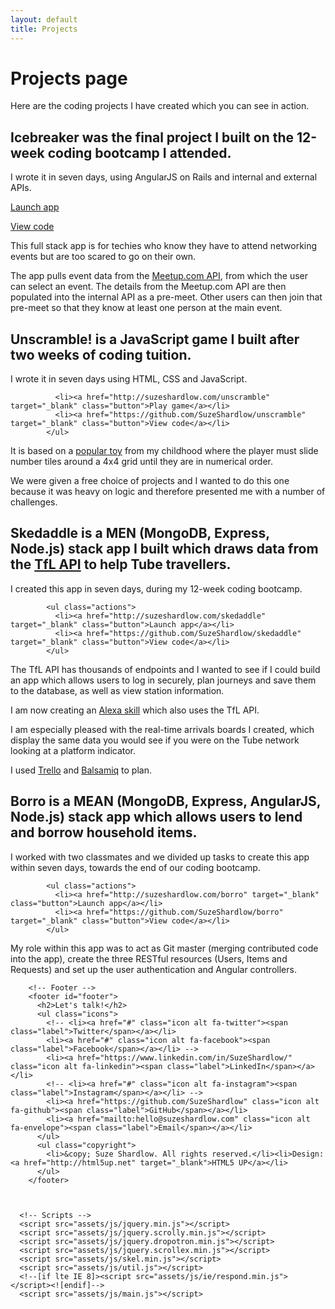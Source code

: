 ```yaml
---
layout: default
title: Projects
---
```

# Projects page

Here are the coding projects I have created which you can see in action.

<!--
Landed by HTML5 UP
html5up.net | @ajlkn
Free for personal and commercial use under the CCA 3.0 license (html5up.net/license)
-->


## Icebreaker was the final project I built on the 12-week coding bootcamp I attended.

I wrote it in seven days, using AngularJS on Rails and internal and external APIs.


<a href="http://suzeshardlow.com/icebreaker" target="_blank" class="button">Launch app</a>

<a href="https://github.com/SuzeShardlow/icebreaker_backend" target="_blank" class="button">View code</a>

This full stack app is for techies who know they have to attend networking events but are too scared to go on their own.</p>

The app pulls event data from the <a href="https://www.meetup.com/meetup_api" target="_blank">Meetup.com API</a>, from which the user can select an event.  The details from the Meetup.com API are then populated into the internal API as a pre-meet.  Other users can then join that pre-meet so that they know at least one person at the main event.


## Unscramble! is a JavaScript game I built after two weeks of coding tuition.

I wrote it in seven days using HTML, CSS and JavaScript.

              <li><a href="http://suzeshardlow.com/unscramble" target="_blank" class="button">Play game</a></li>
              <li><a href="https://github.com/SuzeShardlow/unscramble" target="_blank" class="button">View code</a></li>
            </ul>

It is based on a <a href="https://en.wikipedia.org/wiki/15_puzzle" target="_blank">popular toy</a> from my childhood where the player must slide number tiles around a 4x4 grid until they are in numerical order.

We were given a free choice of projects and I wanted to do this one because it was heavy on logic and therefore presented me with a number of challenges.


## Skedaddle is a MEN (MongoDB, Express, Node.js) stack app I built which draws data from the <a href="https://api.tfl.gov.uk" target="_blank">TfL API</a> to help Tube travellers.</h2>

I created this app in seven days, during my 12-week coding bootcamp.


            <ul class="actions">
              <li><a href="http://suzeshardlow.com/skedaddle" target="_blank" class="button">Launch app</a></li>
              <li><a href="https://github.com/SuzeShardlow/skedaddle" target="_blank" class="button">View code</a></li>
            </ul>

The TfL API has thousands of endpoints and I wanted to see if I could build an app which allows users to log in securely, plan journeys and save them to the database, as well as view station information.

I am now creating an <a href="https://github.com/SuzeShardlow/alexa_skill_skedaddle" target="_blank">Alexa skill</a> which also uses the TfL API.

I am especially pleased with the real-time arrivals boards I created, which display the same data you would see if you were on the Tube network looking at a platform indicator.

I used <a href="https://trello.com/" target="_blank">Trello</a> and <a href="https://balsamiq.com/" target="_blank">Balsamiq</a> to plan.


## Borro is a MEAN (MongoDB, Express, AngularJS, Node.js) stack app which allows users to lend and borrow household items.

I worked with two classmates and we divided up tasks to create this app within seven days, towards the end of our coding bootcamp.

            <ul class="actions">
              <li><a href="http://suzeshardlow.com/borro" target="_blank" class="button">Launch app</a></li>
              <li><a href="https://github.com/SuzeShardlow/borro" target="_blank" class="button">View code</a></li>
            </ul>

My role within this app was to act as Git master (merging contributed code into the app), create the three RESTful resources (Users, Items and Requests) and set up the user authentication and Angular controllers.

        <!-- Footer -->
        <footer id="footer">
          <h2>Let's talk!</h2>
          <ul class="icons">
            <!-- <li><a href="#" class="icon alt fa-twitter"><span class="label">Twitter</span></a></li>
            <li><a href="#" class="icon alt fa-facebook"><span class="label">Facebook</span></a></li> -->
            <li><a href="https://www.linkedin.com/in/SuzeShardlow/" class="icon alt fa-linkedin"><span class="label">LinkedIn</span></a></li>
            <!-- <li><a href="#" class="icon alt fa-instagram"><span class="label">Instagram</span></a></li> -->
            <li><a href="https://github.com/SuzeShardlow" class="icon alt fa-github"><span class="label">GitHub</span></a></li>
            <li><a href="mailto:hello@suzeshardlow.com" class="icon alt fa-envelope"><span class="label">Email</span></a></li>
          </ul>
          <ul class="copyright">
            <li>&copy; Suze Shardlow. All rights reserved.</li><li>Design: <a href="http://html5up.net" target="_blank">HTML5 UP</a></li>
          </ul>
        </footer>



      <!-- Scripts -->
      <script src="assets/js/jquery.min.js"></script>
      <script src="assets/js/jquery.scrolly.min.js"></script>
      <script src="assets/js/jquery.dropotron.min.js"></script>
      <script src="assets/js/jquery.scrollex.min.js"></script>
      <script src="assets/js/skel.min.js"></script>
      <script src="assets/js/util.js"></script>
      <!--[if lte IE 8]><script src="assets/js/ie/respond.min.js"></script><![endif]-->
      <script src="assets/js/main.js"></script>
